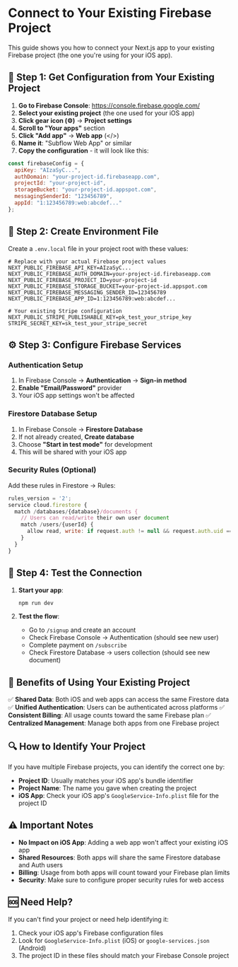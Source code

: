 # Connect to Your Existing Firebase Project

This guide shows you how to connect your Next.js app to your existing Firebase project (the one you're using for your iOS app).

## 🔗 **Step 1: Get Configuration from Your Existing Project**

1. **Go to Firebase Console**: https://console.firebase.google.com/
2. **Select your existing project** (the one used for your iOS app)
3. **Click gear icon (⚙️)** → **Project settings**
4. **Scroll to "Your apps"** section
5. **Click "Add app"** → **Web app** (</>) 
6. **Name it**: "Subflow Web App" or similar
7. **Copy the configuration** - it will look like this:

```javascript
const firebaseConfig = {
  apiKey: "AIzaSyC...",
  authDomain: "your-project-id.firebaseapp.com",
  projectId: "your-project-id",
  storageBucket: "your-project-id.appspot.com",
  messagingSenderId: "123456789",
  appId: "1:123456789:web:abcdef..."
};
```

## 🔧 **Step 2: Create Environment File**

Create a `.env.local` file in your project root with these values:

```env
# Replace with your actual Firebase project values
NEXT_PUBLIC_FIREBASE_API_KEY=AIzaSyC...
NEXT_PUBLIC_FIREBASE_AUTH_DOMAIN=your-project-id.firebaseapp.com
NEXT_PUBLIC_FIREBASE_PROJECT_ID=your-project-id
NEXT_PUBLIC_FIREBASE_STORAGE_BUCKET=your-project-id.appspot.com
NEXT_PUBLIC_FIREBASE_MESSAGING_SENDER_ID=123456789
NEXT_PUBLIC_FIREBASE_APP_ID=1:123456789:web:abcdef...

# Your existing Stripe configuration
NEXT_PUBLIC_STRIPE_PUBLISHABLE_KEY=pk_test_your_stripe_key
STRIPE_SECRET_KEY=sk_test_your_stripe_secret
```

## ⚙️ **Step 3: Configure Firebase Services**

### **Authentication Setup**
1. In Firebase Console → **Authentication** → **Sign-in method**
2. **Enable "Email/Password"** provider
3. Your iOS app settings won't be affected

### **Firestore Database Setup**
1. In Firebase Console → **Firestore Database**
2. If not already created, **Create database**
3. Choose **"Start in test mode"** for development
4. This will be shared with your iOS app

### **Security Rules (Optional)**
Add these rules in Firestore → Rules:

```javascript
rules_version = '2';
service cloud.firestore {
  match /databases/{database}/documents {
    // Users can read/write their own user document
    match /users/{userId} {
      allow read, write: if request.auth != null && request.auth.uid == userId;
    }
  }
}
```

## 🎯 **Step 4: Test the Connection**

1. **Start your app**:
   ```bash
   npm run dev
   ```

2. **Test the flow**:
   - Go to `/signup` and create an account
   - Check Firebase Console → Authentication (should see new user)
   - Complete payment on `/subscribe`
   - Check Firestore Database → users collection (should see new document)

## 📱 **Benefits of Using Your Existing Project**

✅ **Shared Data**: Both iOS and web apps can access the same Firestore data
✅ **Unified Authentication**: Users can be authenticated across platforms
✅ **Consistent Billing**: All usage counts toward the same Firebase plan
✅ **Centralized Management**: Manage both apps from one Firebase project

## 🔍 **How to Identify Your Project**

If you have multiple Firebase projects, you can identify the correct one by:
- **Project ID**: Usually matches your iOS app's bundle identifier
- **Project Name**: The name you gave when creating the project
- **iOS App**: Check your iOS app's `GoogleService-Info.plist` file for the project ID

## ⚠️ **Important Notes**

- **No Impact on iOS App**: Adding a web app won't affect your existing iOS app
- **Shared Resources**: Both apps will share the same Firestore database and Auth users
- **Billing**: Usage from both apps will count toward your Firebase plan limits
- **Security**: Make sure to configure proper security rules for web access

## 🆘 **Need Help?**

If you can't find your project or need help identifying it:
1. Check your iOS app's Firebase configuration files
2. Look for `GoogleService-Info.plist` (iOS) or `google-services.json` (Android)
3. The project ID in these files should match your Firebase Console project
